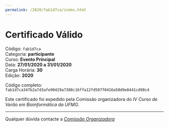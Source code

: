 ```yaml
---
permalink: /2020/fab1d7ca/index.html
---
```


# Certificado Válido

Código: `fab1d7ca`<br>
Categoria: **participante**<br>
Curso: **Evento Principal**<br>
Data: **27/01/2020 a 31/01/2020**<br>
Carga Horária: **30**<br>
Edição: **2020**<br>


Código completo: `fab1d7ca347b2a7d3afe90429a7380c16ffa12fd507f0416a50d9e8441cd98c4`


Este certificado foi expedido pela Comissão organizadora do *IV Curso de Verão em Bioinformática da UFMG*.

----

Qualquer dúvida contacte a [_Comissão Organizadora_](<mailto:cursobioinfoufmg@gmail.com$subject=[Certificados]>)

